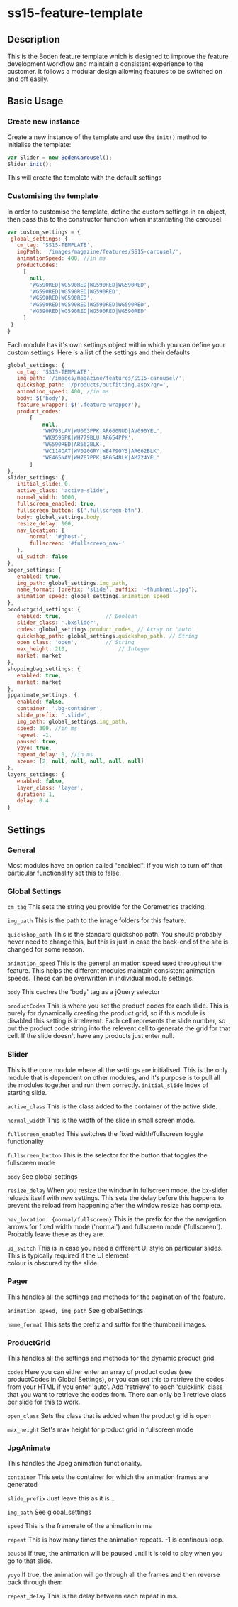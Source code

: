 # ss15-feature-template

## Description
This is the Boden feature template which is designed to improve the feature development workflow and maintain a 
consistent experience to the customer. It follows a modular design allowing features to be switched on and off easily.

## Basic Usage
### Create new instance
Create a new instance of the template and use the  ``` init() ```  method to initialise the template:

 ``` javascript
var Slider = new BodenCarousel();
Slider.init();
 ``` 

This will create the template with the default settings

### Customising the template
In order to customise the template, define the custom settings in an object, then pass this to the constructor function when instantiating the carousel:

 ``` javascript
var custom_settings = {
  global_settings: {
    cm_tag: 'SS15-TEMPLATE',
    imgPath: '/images/magazine/features/SS15-carousel/',
    animationSpeed: 400, //in ms
    productCodes: 
      [
        null,
        'WG590RED|WG590RED|WG590RED|WG590RED',
        'WG590RED|WG590RED|WG590RED',
        'WG590RED|WG590RED',
        'WG590RED|WG590RED|WG590RED|WG590RED',
        'WG590RED|WG590RED|WG590RED|WG590RED'
      ]
  }
}
 ``` 

Each module has it's own settings object within which you can define your custom settings. Here is a list of the settings and their defaults

 ``` javascript
global_settings: {
	cm_tag: 'SS15-TEMPLATE',
	img_path: '/images/magazine/features/SS15-carousel/',
	quickshop_path: '/products/outfitting.aspx?qr=',
	animation_speed: 400, //in ms
	body: $('body'),
	feature_wrapper: $('.feature-wrapper'),
	product_codes: 
		[
			null,
			'WH793LAV|WU003PPK|AR660NUD|AV090YEL',
			'WK959SPK|WH779BLU|AR654PPK',
			'WG590RED|AR662BLK',
			'WC114OAT|WV020GRY|WE479OYS|AR662BLK',
			'WE465NAV|WH787PPK|AR654BLK|AM224YEL'
		]
},
slider_settings: {
	initial_slide: 0,
	active_class: 'active-slide',
	normal_width: 1000,
	fullscreen_enabled: true,
	fullscreen_button: $('.fullscreen-btn'),
	body: global_settings.body,
	resize_delay: 100,
	nav_location: {
		normal: '#ghost-', 
		fullscreen: '#fullscreen_nav-'
	},
	ui_switch: false
},
pager_settings: {
	enabled: true,
	img_path: global_settings.img_path,
	name_format: {prefix: 'slide', suffix: '-thumbnail.jpg'},
	animation_speed: global_settings.animation_speed
},
productgrid_settings: {
	enabled: true,				// Boolean
	slider_class: '.bxslider',
	codes: global_settings.product_codes, // Array or 'auto'
	quickshop_path: global_settings.quickshop_path, // String
	open_class: 'open',			// String
	max_height: 210,				// Integer
	market: market
},
shoppingbag_settings: {
	enabled: true,
	market: market
},
jpganimate_settings: {
	enabled: false,
	container: '.bg-container',
	slide_prefix: '.slide',
	img_path: global_settings.img_path,
	speed: 300, //in ms
	repeat: -1,
	paused: true,
	yoyo: true,
	repeat_delay: 0, //in ms
	scene: [2, null, null, null, null, null]
},
layers_settings: {
	enabled: false,
	layer_class: 'layer',
	duration: 1,
	delay: 0.4
}
 ``` 

## Settings

### General
Most modules have an option called "enabled". If you wish to turn off that particular functionality set this to 
false.

### Global Settings
 ``` cm_tag ``` 
  This sets the string you provide for the Coremetrics tracking.
  
 ``` img_path ``` 
  This is the path to the image folders for this feature.
  
 ``` quickshop_path ``` 
  This is the standard quickshop path. You should probably never need to change this, but this is just in case the 
  back-end of the site is changed for some reason.
  
 ``` animation_speed ``` 
  This is the general animation speed used throughout the feature. This helps the different modules maintain
  consistent animation speeds. These can be overwritten in individual module settings.
  
 ``` body ``` 
  This caches the 'body' tag as a jQuery selector
  
 ``` productCodes ``` 
  This is where you set the product codes for each slide. This is purely for dynamically creating the product grid, 
  so if this module is disabled this setting is irrelevent. Each cell represents the slide number, so put the 
  product code string into the relevent cell to generate the grid for that cell. If the slide doesn't have any 
  products just enter null.


### Slider
This is the core module where all the settings are initialised. This is the only module that is dependent on other modules, and it's purpose is to pull all the modules together and run them correctly.
 ``` initial_slide ``` 
  Index of starting slide.
  
 ``` active_class ``` 
  This is the class added to the container of the active slide.
  
 ``` normal_width ``` 
  This is the width of the slide in small screen mode.
  
 ``` fullscreen_enabled ``` 
  This switches the fixed width/fullscreen toggle functionality
  
 ``` fullscreen_button ``` 
  This is the selector for the button that toggles the fullscreen mode
  
 ``` body ``` 
  See global settings
  
 ``` resize_delay ``` 
  When you resize the window in fullscreen mode, the bx-slider reloads itself with new settings. This sets the delay
  before this happens to prevent the reload from happening after the window resize has complete.
  
 ``` nav_location: {normal/fullscreen} ``` 
  This is the prefix for the the navigation arrows for fixed width mode ('normal') and fullscreen mode 
  ('fullscreen'). Probably leave these as they are.
  
 ``` ui_switch ``` 
  This is in case you need a different UI style on particular slides. This is typically required if the UI element  
  colour is obscured by the slide.

### Pager
This handles all the settings and methods for the pagination of the feature.

 ``` animation_speed, img_path ``` 
See globalSettings

 ``` name_format ``` 
This sets the prefix and suffix for the thumbnail images.

### ProductGrid
This handles all the settings and methods for the dynamic product grid.

 ``` codes ``` 
Here you can either enter an array of product codes (see productCodes in Global Settings), or you can set this to retrieve the codes from your HTML if you enter 'auto'. Add 'retrieve' to each 'quicklink' class that you want to retrieve the codes from. There can only be 1 retrieve class per slide for this to work.

 ``` open_class ``` 
Sets the class that is added when the product grid is open

 ``` max_height ``` 
Set's max height for product grid in fullscreen mode

### JpgAnimate
This handles the Jpeg animation functionality.

 ``` container ``` 
This sets the container for which the animation frames are generated

 ``` slide_prefix ``` 
Just leave this as it is...

``` img_path ```
See global_settings

 ``` speed ``` 
This is the framerate of the animation in ms

 ``` repeat ``` 
This is how many times the animation repeats. -1 is continous loop.

 ``` paused ``` 
If true, the animation will be paused until it is told to play when you go to that slide.

 ``` yoyo ``` 
If true, the animation will go through all the frames and then reverse back through them

 ``` repeat_delay ``` 
This is the delay between each repeat in ms.

